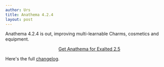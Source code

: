 ```yaml
---
author: Urs
title: Anathema 4.2.4
layout: post
---
```


Anathema 4.2.4 is out, improving multi-learnable Charms, cosmetics and equipment.
<ul><center><a href="http://sourceforge.net/project/platformdownload.php?group_id=122320">Get Anathema for Exalted 2.5</a></center></ul>

Here's the full [changelog](https://github.com/anathema/anathema/blob/v4.2.4/Development_Documentation/Distribution/English/versions.md).